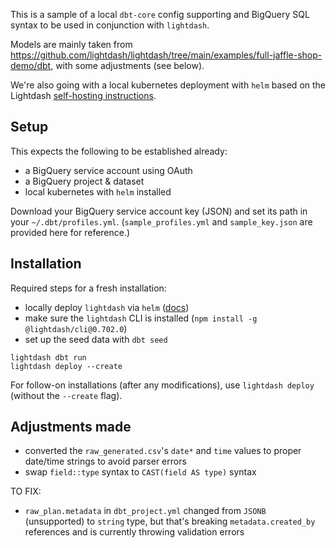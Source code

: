 This is a sample of a local `dbt-core` config supporting and BigQuery SQL syntax to be used in conjunction with `lightdash`.

Models are mainly taken from https://github.com/lightdash/lightdash/tree/main/examples/full-jaffle-shop-demo/dbt, with some adjustments (see below).

We're also going with a local kubernetes deployment with `helm` based on the Lightdash [self-hosting instructions](https://docs.lightdash.com/self-host/self-host-lightdash/#self-host-lightdash-on-kubernetes).

## Setup
This expects the following to be established already:
- a BigQuery service account using OAuth
- a BigQuery project & dataset
- local kubernetes with `helm` installed

Download your BigQuery service account key (JSON) and set its path in your `~/.dbt/profiles.yml`. (`sample_profiles.yml` and `sample_key.json` are provided here for reference.)


## Installation
Required steps for a fresh installation:
- locally deploy `lightdash` via `helm` ([docs](https://docs.lightdash.com/self-host/self-host-lightdash/#self-host-lightdash-on-kubernetes))
- make sure the `lightdash` CLI is installed (`npm install -g @lightdash/cli@0.702.0`)
- set up the seed data with `dbt seed`

```
lightdash dbt run
lightdash deploy --create
```

For follow-on installations (after any modifications), use `lightdash deploy` (without the `--create` flag).

## Adjustments made
- converted the `raw_generated.csv`'s `date*` and `time` values to proper date/time strings to avoid parser errors
- swap `field::type` syntax to `CAST(field AS type)` syntax

TO FIX:
- `raw_plan.metadata` in `dbt_project.yml` changed from `JSONB` (unsupported) to `string` type, but that's breaking `metadata.created_by` references and is currently throwing validation errors
